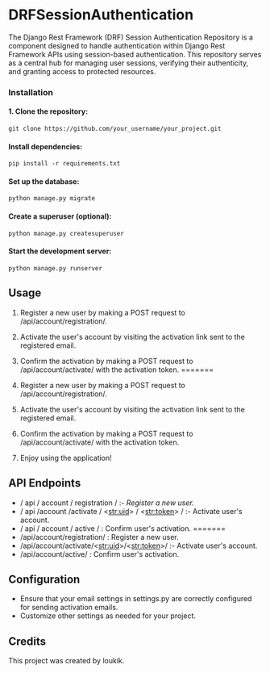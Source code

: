 # DRFSessionAuthentication
The Django Rest Framework (DRF) Session Authentication Repository is a component designed to handle authentication within Django Rest Framework APIs using session-based authentication. This repository serves as a central hub for managing user sessions, verifying their authenticity, and granting access to protected resources.

### **Installation**

#### 1. Clone the repository:

    git clone https://github.com/your_username/your_project.git

#### Install dependencies:

    pip install -r requirements.txt

#### Set up the database:

    python manage.py migrate

#### Create a superuser (optional):

    python manage.py createsuperuser

#### Start the development server:

    python manage.py runserver

## Usage


1. Register a new user by making a POST request to          
            /api/account/registration/.
2. Activate the user's account by visiting the activation link sent to the registered email.
3. Confirm the activation by making a POST request to 
         /api/account/activate/ with the activation token.
=======
1. Register a new user by making a POST request to /api/account/registration/.
2. Activate the user's account by visiting the activation link sent to the registered email.
3. Confirm the activation by making a POST request to /api/account/activate/ with the activation token.

4. Enjoy using the application!

## API Endpoints


*    / api / account / registration /                          :- _Register a new user._
*   / api /account /activate / <<str:uid>> / <<str:token>> /   :- Activate user's account.
*   / api / account / active /                                 : Confirm user's activation.
=======
* /api/account/registration/                         : Register a new user.
* /api/account/activate/<<str:uid>>/<<str:token>>/   :- Activate user's account.
* /api/account/active/                               : Confirm user's activation.


## Configuration
* Ensure that your email settings in settings.py are correctly configured for sending activation emails.
* Customize other settings as needed for your project.


## Credits

This project was created by loukik.

